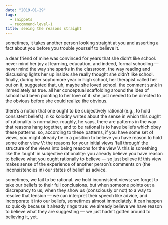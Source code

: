 ```yaml
---
date: "2019-01-29"
tags:
  - snippets
  - recommend-level-1
title: seeing the reasons straight
---
```

<!-- # january 29: seeing the reasons straight -->

sometimes, it takes another person looking straight at you and asserting a fact about you before you trouble yourself to believe it.

a dear friend of mine was convinced for years that she didn’t like school. never mind her joy at learning, education, and indeed, formal schooling —never mind the way she sparks in the classroom, the way reading and discussing lights her up inside: she really thought she didn’t like school. finally, during her sophomore year in high school, her therapist called her out on it, suggested that, uh, maybe she loved school. the comment sunk in immediately as true. all her conceptual scaffolding around the idea of school had been pointing to her love of it: she just needed to be directed to the obvious before she could realize the obvious.

there’s a notion that one ought to be subjectively rational (e.g., to hold consistent beliefs). niko kolodny writes about the sense in which this ought of rationality is normative. roughly, he says, there are patterns in the way that reasons hang together, and to be rational is to have beliefs which obey these patterns. so, according to these patterns, if you have some set of views, you might already be in a position to believe you have reason to hold some other view V: the reasons for your initial views ‘fall through’ the structure of the views into being reasons for the view V. this is something like the ‘ought’ in subjective rationality: you already believe you have reason to believe what you ought rationally to believe — so just believe it! this view makes sense of the experience of another person’s comments on (the inconsistencies in) our states of belief as advice.

sometimes, we fail to be rational. we hold inconsistent views; we forget to take our beliefs to their full conclusions. but when someone points out a discrepancy to us, when they show us (consciously or not) to a way to resolve that tension — we can interpret their speech like advice, and incorporate it into our beliefs, sometimes almost immediately. it can happen so quickly because it already rings true: we already believe we have reason to believe what they are suggesting — we just hadn’t gotten around to believing it, yet.

